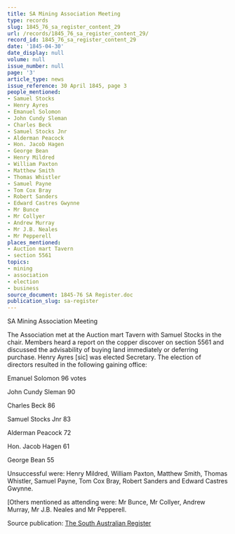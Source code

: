 ```yaml
---
title: SA Mining Association Meeting
type: records
slug: 1845_76_sa_register_content_29
url: /records/1845_76_sa_register_content_29/
record_id: 1845_76_sa_register_content_29
date: '1845-04-30'
date_display: null
volume: null
issue_number: null
page: '3'
article_type: news
issue_reference: 30 April 1845, page 3
people_mentioned:
- Samuel Stocks
- Henry Ayres
- Emanuel Solomon
- John Cundy Sleman
- Charles Beck
- Samuel Stocks Jnr
- Alderman Peacock
- Hon. Jacob Hagen
- George Bean
- Henry Mildred
- William Paxton
- Matthew Smith
- Thomas Whistler
- Samuel Payne
- Tom Cox Bray
- Robert Sanders
- Edward Castres Gwynne
- Mr Bunce
- Mr Collyer
- Andrew Murray
- Mr J.B. Neales
- Mr Pepperell
places_mentioned:
- Auction mart Tavern
- section 5561
topics:
- mining
- association
- election
- business
source_document: 1845-76 SA Register.doc
publication_slug: sa-register
---
```


SA Mining Association Meeting

The Association met at the Auction mart Tavern with Samuel Stocks in the chair.  Members heard a report on the copper discover on section 5561 and discussed the advisability of buying land immediately or deferring purchase.  Henry Ayres [sic] was elected Secretary.  The election of directors resulted in the following gaining office:

Emanuel Solomon	96 votes

John Cundy Sleman	90

Charles Beck		86

Samuel Stocks Jnr	83

Alderman Peacock	72

Hon. Jacob Hagen	61

George Bean		55

Unsuccessful were: Henry Mildred, William Paxton, Matthew Smith, Thomas Whistler, Samuel Payne, Tom Cox Bray, Robert Sanders and Edward Castres Gwynne.

[Others mentioned as attending were: Mr Bunce, Mr Collyer, Andrew Murray, Mr J.B. Neales and Mr Pepperell.


Source publication: [The South Australian Register](/publications/sa-register/)
